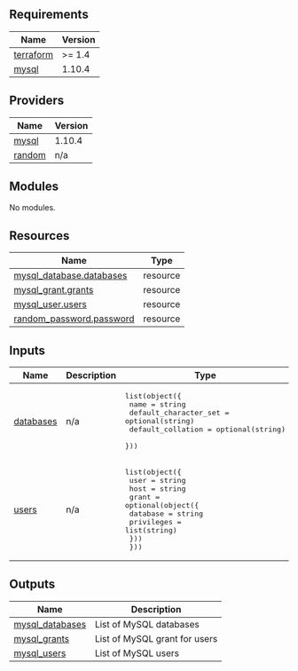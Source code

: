 <!-- BEGIN_TF_DOCS -->
## Requirements

| Name | Version |
|------|---------|
| <a name="requirement_terraform"></a> [terraform](#requirement\_terraform) | >= 1.4 |
| <a name="requirement_mysql"></a> [mysql](#requirement\_mysql) | 1.10.4 |

## Providers

| Name | Version |
|------|---------|
| <a name="provider_mysql"></a> [mysql](#provider\_mysql) | 1.10.4 |
| <a name="provider_random"></a> [random](#provider\_random) | n/a |

## Modules

No modules.

## Resources

| Name | Type |
|------|------|
| [mysql_database.databases](https://registry.terraform.io/providers/bangau1/mysql/1.10.4/docs/resources/database) | resource |
| [mysql_grant.grants](https://registry.terraform.io/providers/bangau1/mysql/1.10.4/docs/resources/grant) | resource |
| [mysql_user.users](https://registry.terraform.io/providers/bangau1/mysql/1.10.4/docs/resources/user) | resource |
| [random_password.password](https://registry.terraform.io/providers/hashicorp/random/latest/docs/resources/password) | resource |

## Inputs

| Name | Description | Type | Default | Required |
|------|-------------|------|---------|:--------:|
| <a name="input_databases"></a> [databases](#input\_databases) | n/a | <pre>list(object({<br>    name                  = string<br>    default_character_set = optional(string)<br>    default_collation     = optional(string)<br>  }))</pre> | n/a | yes |
| <a name="input_users"></a> [users](#input\_users) | n/a | <pre>list(object({<br>    user   = string<br>    host   = string<br>    grant  = optional(object({<br>      database    = string<br>      privileges = list(string)<br>    }))<br>  }))</pre> | n/a | yes |

## Outputs

| Name | Description |
|------|-------------|
| <a name="output_mysql_databases"></a> [mysql\_databases](#output\_mysql\_databases) | List of MySQL databases |
| <a name="output_mysql_grants"></a> [mysql\_grants](#output\_mysql\_grants) | List of MySQL grant for users |
| <a name="output_mysql_users"></a> [mysql\_users](#output\_mysql\_users) | List of MySQL users |
<!-- END_TF_DOCS -->

